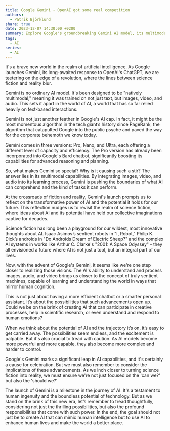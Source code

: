 ```yaml
---
title: Google Gemini - OpenAI got some real competition
authors:
  - Patrik Björklund
share: true
date: 2023-12-07 14:30:00 +0200
summary: Explore Google's groundbreaking Gemini AI model, its multimodal capabilities, and the transformative potential and challenges it brings.
tags:
  - AI
series:
  - AI
---
```

It's a brave new world in the realm of artificial intelligence. As Google launches Gemini, its long-awaited response to OpenAI's ChatGPT, we are teetering on the edge of a revolution, where the lines between science fiction and reality blur.

Gemini is no ordinary AI model. It's been designed to be "natively multimodal," meaning it was trained on not just text, but images, video, and audio. This sets it apart in the world of AI, a world that has so far relied heavily on text-based interactions. 

Gemini is not just another feather in Google's AI cap. In fact, it might be the most momentous algorithm in the tech giant’s history since PageRank, the algorithm that catapulted Google into the public psyche and paved the way for the corporate behemoth we know today.

Gemini comes in three versions: Pro, Nano, and Ultra, each offering a different level of capacity and efficiency. The Pro version has already been incorporated into Google's Bard chatbot, significantly boosting its capabilities for advanced reasoning and planning. 

So, what makes Gemini so special? Why is it causing such a stir? The answer lies in its multimodal capabilities. By integrating images, video, and audio into its learning process, Gemini is pushing the boundaries of what AI can comprehend and the kind of tasks it can perform.

At the crossroads of fiction and reality, Gemini's launch prompts us to reflect on the transformative power of AI and the potential it holds for our future. This reflection nudges us to revisit the realm of science fiction, where ideas about AI and its potential have held our collective imaginations captive for decades.

Science fiction has long been a playground for our wildest, most innovative thoughts about AI. Isaac Asimov’s sentient robots in "I, Robot," Philip K. Dick’s androids in "Do Androids Dream of Electric Sheep?" and the complex AI systems in works like Arthur C. Clarke's "2001: A Space Odyssey" - they all envisioned a future where AI is not just a tool, but an integral part of our lives.

Now, with the advent of Google's Gemini, it seems like we're one step closer to realizing those visions. The AI's ability to understand and process images, audio, and video brings us closer to the concept of truly sentient machines, capable of learning and understanding the world in ways that mirror human cognition.

This is not just about having a more efficient chatbot or a smarter personal assistant. It’s about the possibilities that such advancements open up. Could we be on the brink of creating AI that can participate in creative processes, help in scientific research, or even understand and respond to human emotions? 

When we think about the potential of AI and the trajectory it’s on, it’s easy to get carried away. The possibilities seem endless, and the excitement is palpable. But it's also crucial to tread with caution. As AI models become more powerful and more capable, they also become more complex and harder to control.

Google's Gemini marks a significant leap in AI capabilities, and it's certainly a cause for celebration. But we must also remember to consider the implications of these advancements. As we inch closer to turning science fiction into reality, we must ensure we're not just focused on the 'can we?' but also the 'should we?'

The launch of Gemini is a milestone in the journey of AI. It's a testament to human ingenuity and the boundless potential of technology. But as we stand on the brink of this new era, let’s remember to tread thoughtfully, considering not just the thrilling possibilities, but also the profound responsibilities that come with such power. In the end, the goal should not just be to create AI that can mimic human intelligence but to use AI to enhance human lives and make the world a better place.